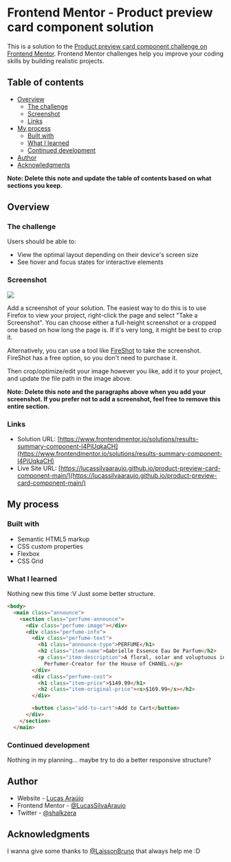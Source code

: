 # Frontend Mentor - Product preview card component solution

This is a solution to the [Product preview card component challenge on Frontend Mentor](https://www.frontendmentor.io/challenges/product-preview-card-component-GO7UmttRfa). Frontend Mentor challenges help you improve your coding skills by building realistic projects. 

## Table of contents

- [Overview](#overview)
  - [The challenge](#the-challenge)
  - [Screenshot](#screenshot)
  - [Links](#links)
- [My process](#my-process)
  - [Built with](#built-with)
  - [What I learned](#what-i-learned)
  - [Continued development](#continued-development)
- [Author](#author)
- [Acknowledgments](#acknowledgments)

**Note: Delete this note and update the table of contents based on what sections you keep.**

## Overview

### The challenge

Users should be able to:

- View the optimal layout depending on their device's screen size
- See hover and focus states for interactive elements

### Screenshot

![](./screenshot.jpg)

Add a screenshot of your solution. The easiest way to do this is to use Firefox to view your project, right-click the page and select "Take a Screenshot". You can choose either a full-height screenshot or a cropped one based on how long the page is. If it's very long, it might be best to crop it.

Alternatively, you can use a tool like [FireShot](https://getfireshot.com/) to take the screenshot. FireShot has a free option, so you don't need to purchase it. 

Then crop/optimize/edit your image however you like, add it to your project, and update the file path in the image above.

**Note: Delete this note and the paragraphs above when you add your screenshot. If you prefer not to add a screenshot, feel free to remove this entire section.**

### Links

- Solution URL: [https://www.frontendmentor.io/solutions/results-summary-component-I4PiUqkaCH](https://www.frontendmentor.io/solutions/results-summary-component-I4PiUqkaCH)
- Live Site URL: [https://lucassilvaaraujo.github.io/product-preview-card-component-main/](https://lucassilvaaraujo.github.io/product-preview-card-component-main/)

## My process

### Built with

- Semantic HTML5 markup
- CSS custom properties
- Flexbox
- CSS Grid

### What I learned

Nothing new this time :V Just some better structure.

```html
<body>
  <main class="announce">
    <section class="perfume-announce">
      <div class="perfume-image"></div>
      <div class="perfume-info">
        <div class="perfume-text">
          <h1 class="announce-type">PERFUME</h1>
          <h2 class="item-name">Gabrielle Essence Eau De Parfum</h2>
          <p class="item-description">A floral, solar and voluptuous interpretation composed by Olivier Polge,
            Perfumer-Creator for the House of CHANEL.</p>
        </div>
        <div class="perfume-cost">
          <h1 class="item-price">$149.99</h1>
          <h2 class="item-original-price"><s>$169.99</s></h2>
        </div>

        <button class="add-to-cart">Add to Cart</button>
      </div>
    </section>
  </main>
```

### Continued development

Nothing in my planning... maybe try to do a better responsive structure?

## Author

- Website - [Lucas Araújo](https://lucassilvaaraujo.github.io/portfolio/)
- Frontend Mentor - [@LucasSilvaAraujo](https://www.frontendmentor.io/profile/LucasSilvaAraujo)
- Twitter - [@shalkzera](https://instagram.com/shalkzera)

## Acknowledgments

I wanna give some thanks to [@LaissonBruno](https://github.com/laissonbruno) that always help me :D
